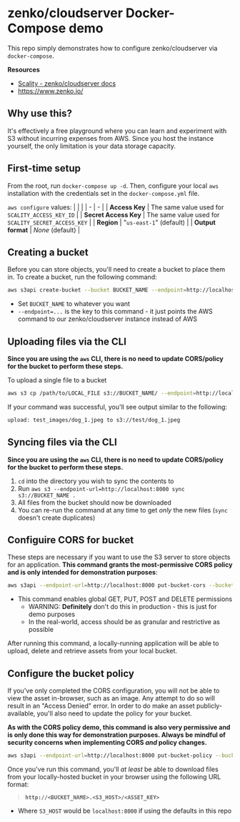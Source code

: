 # zenko/cloudserver Docker-Compose demo

This repo simply demonstrates how to configure zenko/cloudserver via `docker-compose`.

**Resources**
* [Scality - zenko/cloudserver docs](https://s3-server.readthedocs.io/en/latest/index.html)
* https://www.zenko.io/

## Why use this?

It's effectively a free playground where you can learn and experiment with S3 without incurring expenses from AWS. Since you host the
instance yourself, the only limitation is your data storage capacity.

## First-time setup

From the root, run `docker-compose up -d`. Then, configure your local `aws` installation with the credentials set in the `docker-compose.yml`
file.

`aws configure` values:
|  |  |
| - | - |
| **Access Key** | The same value used for `SCALITY_ACCESS_KEY_ID` |
| **Secret Access Key** | The same value used for `SCALITY_SECRET_ACCESS_KEY` |
| **Region** | "`us-east-1`" (default) |
| **Output format** | *None* (default) |

## Creating a bucket

Before you can store objects, you'll need to create a bucket to place them in. To create a bucket, run the following command:

```bash
aws s3api create-bucket --bucket BUCKET_NAME --endpoint=http://localhost:8000
```
* Set `BUCKET_NAME` to whatever you want
* `--endpoint=...` is the key to this command - it just points the AWS command to our zenko/cloudserver instance instead of AWS

## Uploading files via the CLI

**Since you are using the `aws` CLI, there is no need to update CORS/policy for the bucket to perform these steps.**

To upload a single file to a bucket
```bash
aws s3 cp /path/to/LOCAL_FILE s3://BUCKET_NAME/ --endpoint=http://localhost:8000
```

If your command was successful, you'll see output similar to the following:

```bash
upload: test_images/dog_1.jpeg to s3://test/dog_1.jpeg
```

## Syncing files via the CLI

**Since you are using the `aws` CLI, there is no need to update CORS/policy for the bucket to perform these steps.**

1. `cd` into the directory you wish to sync the contents to
2. Run `aws s3 --endpoint-url=http://localhost:8000 sync s3://BUCKET_NAME .`
3. All files from the bucket should now be downloaded
4. You can re-run the command at any time to get _only_ the new files (`sync` doesn't create duplicates)

## Configuire CORS for bucket

These steps are necessary if you want to use the S3 server to store objects for an application. **This command grants the most-permissive
CORS policy and is only intended for demonstration purposes**:

```bash
aws s3api --endpoint-url=http://localhost:8000 put-bucket-cors --bucket BUCKET_NAME --cors-configuration "{ \"CORSRules\": [{ \"AllowedOrigins\": [\"*\"], \"AllowedMethods\":[\"GET\", \"PUT\", \"POST\", \"DELETE\"], \"AllowedHeaders\": [\"*\"] }]}"
```
* This command enables global GET, PUT, POST and DELETE permissions
    * WARNING: **Definitely** don't do this in production - this is just for demo purposes
    * In the real-world, access should be as granular and restrictive as possible

After running this command, a locally-running application will be able to upload, delete and retrieve assets from your local bucket.

## Configure the bucket policy

If you've only completed the CORS configuration, you will not be able to view the asset in-browser, such as an image. Any attempt to
do so will result in an "Access Denied" error. In order to do make an asset publicly-available, you'll also need to update the policy for your 
bucket.

**As with the CORS policy demo, this command is also very permissive and is only done this way for demonstration purposes. Always be mindful
of security concerns when implementing CORS _and_ policy changes.**

```bash
aws s3api --endpoint-url=http://localhost:8000 put-bucket-policy --bucket BUCKET_NAME --policy "{ \"Version\": \"2012-10-17\", \"Statement\":[{ \"Sid\":\"EnablePublicAccesToBucket\", \"Effect\":\"Allow\", \"Principal\":\"*\", \"Action\":[\"s3:GetObject\"], \"Resource\":\"arn:aws:s3:::BUCKET_NAME\/*\" }]}"
```

Once you've run this command, you'll _at least_ be able to download files from your locally-hosted bucket in your browser using the following
URL format:

> **`http://<BUCKET_NAME>.<S3_HOST>/<ASSET_KEY>`**
* Where `S3_HOST` would be `localhost:8000` if using the defaults in this repo

